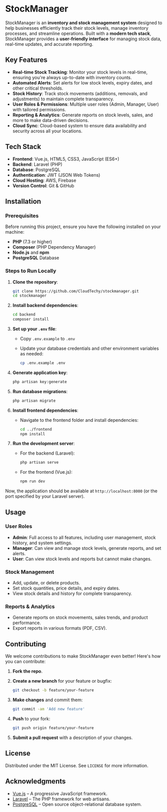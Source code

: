 
# StockManager

StockManager is an **inventory and stock management system** designed to help businesses efficiently track their stock levels, manage inventory processes, and streamline operations. Built with a **modern tech stack**, StockManager provides a **user-friendly interface** for managing stock data, real-time updates, and accurate reporting.

## Key Features

* **Real-time Stock Tracking**: Monitor your stock levels in real-time, ensuring you're always up-to-date with inventory counts.
* **Automated Alerts**: Set alerts for low stock levels, expiry dates, and other critical thresholds.
* **Stock History**: Track stock movements (additions, removals, and adjustments) to maintain complete transparency.
* **User Roles & Permissions**: Multiple user roles (Admin, Manager, User) with tailored permissions.
* **Reporting & Analytics**: Generate reports on stock levels, sales, and more to make data-driven decisions.
* **Cloud Sync**: Cloud-based system to ensure data availability and security across all your locations.

## Tech Stack

* **Frontend**: Vue.js, HTML5, CSS3, JavaScript (ES6+)
* **Backend**: Laravel (PHP)
* **Database**: PostgreSQL
* **Authentication**: JWT (JSON Web Tokens)
* **Cloud Hosting**: AWS, Firebase
* **Version Control**: Git & GitHub

## Installation

### Prerequisites

Before running this project, ensure you have the following installed on your machine:

* **PHP** (7.3 or higher)
* **Composer** (PHP Dependency Manager)
* **Node.js** and **npm**
* **PostgreSQL** Database

### Steps to Run Locally

1. **Clone the repository**:

   ```bash
   git clone https://github.com/CloudTechy/stockmanager.git
   cd stockmanager
   ```

2. **Install backend dependencies**:

   ```bash
   cd backend
   composer install
   ```

3. **Set up your `.env` file**:

   * Copy `.env.example` to `.env`
   * Update your database credentials and other environment variables as needed:

     ```bash
     cp .env.example .env
     ```

4. **Generate application key**:

   ```bash
   php artisan key:generate
   ```

5. **Run database migrations**:

   ```bash
   php artisan migrate
   ```

6. **Install frontend dependencies**:

   * Navigate to the frontend folder and install dependencies:

     ```bash
     cd ../frontend
     npm install
     ```

7. **Run the development server**:

   * For the backend (Laravel):

     ```bash
     php artisan serve
     ```
   * For the frontend (Vue.js):

     ```bash
     npm run dev
     ```

Now, the application should be available at `http://localhost:8000` (or the port specified by your Laravel server).

## Usage

### User Roles

* **Admin**: Full access to all features, including user management, stock history, and system settings.
* **Manager**: Can view and manage stock levels, generate reports, and set alerts.
* **User**: Can view stock levels and reports but cannot make changes.

### Stock Management

* Add, update, or delete products.
* Set stock quantities, price details, and expiry dates.
* View stock details and history for complete transparency.

### Reports & Analytics

* Generate reports on stock movements, sales trends, and product performance.
* Export reports in various formats (PDF, CSV).

## Contributing

We welcome contributions to make StockManager even better! Here's how you can contribute:

1. **Fork the repo**.
2. **Create a new branch** for your feature or bugfix:

   ```bash
   git checkout -b feature/your-feature
   ```
3. **Make changes** and commit them:

   ```bash
   git commit -am 'Add new feature'
   ```
4. **Push** to your fork:

   ```bash
   git push origin feature/your-feature
   ```
5. **Submit a pull request** with a description of your changes.

## License

Distributed under the MIT License. See `LICENSE` for more information.

## Acknowledgments

* [Vue.js](https://vuejs.org/) – A progressive JavaScript framework.
* [Laravel](https://laravel.com/) – The PHP framework for web artisans.
* [PostgreSQL](https://www.postgresql.org/) – Open source object-relational database system.

